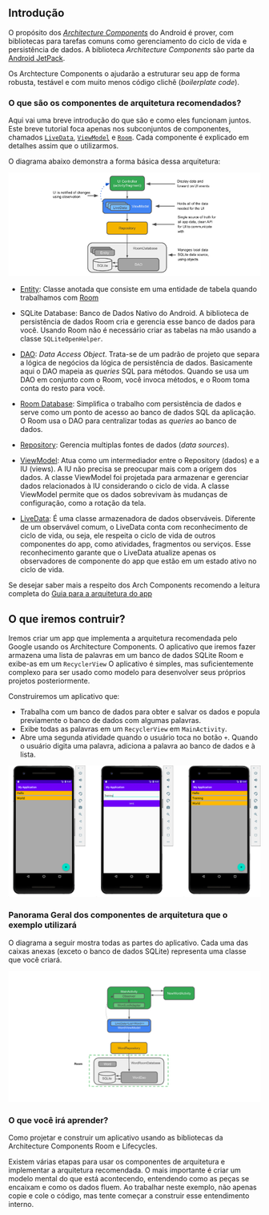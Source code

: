 ## Introdução 
O propósito dos [*Architecture Components*](https://developer.android.com/topic/libraries/architecture/) do Android é prover, com bibliotecas para tarefas comuns como gerenciamento do ciclo de vida e persistência de dados. A biblioteca *Architecture Components* são parte da [Android JetPack](https://developer.android.com/jetpack).

Os Archtecture Components o ajudarão a estruturar seu app de forma robusta, testável e com muito menos código clichê (*boilerplate code*).

### O que são os componentes de arquitetura recomendados?
Aqui vai uma breve introdução do que são e como eles funcionam juntos. Este breve tutorial foca apenas nos subconjuntos de componentes, chamados [`LiveData`](https://developer.android.com/topic/libraries/architecture/livedata), [`ViewModel`](https://developer.android.com/topic/libraries/architecture/viewmodel) e [`Room`](https://developer.android.com/topic/libraries/architecture/room). Cada componente é explicado em detalhes assim que o utilizarmos. 

O diagrama abaixo demonstra a forma básica dessa arquitetura:

![Forma Básica da Arquitetura](https://raw.githubusercontent.com/eduardowgmendes/android-studies/master/images/arch-components-basic.png)

* [Entity](https://developer.android.com/reference/androidx/room/Entity): Classe anotada que consiste em uma entidade de tabela quando trabalhamos com [Room](https://developer.android.com/topic/libraries/architecture/room)

* SQLite Database: Banco de Dados Nativo do Android. A biblioteca de persistência de dados Room cria e gerencia esse banco de dados para você. Usando Room não é necessário criar as tabelas na mão usando a classe `SQLiteOpenHelper`.

* [DAO](https://developer.android.com/reference/androidx/room/Dao.html): *Data Access Object*. Trata-se de um padrão de projeto que separa a lógica de negócios da lógica de persistência de dados. Basicamente aqui o DAO mapeia as *queries* SQL para métodos. Quando se usa um DAO em conjunto com o Room, você invoca métodos, e o Room toma conta do resto para você.

* [Room Database](https://developer.android.com/topic/libraries/architecture/room): Simplifica o trabalho com persistência de dados e serve como um ponto de acesso ao banco de dados SQL da aplicação. O Room usa o DAO para centralizar todas as *queries* ao banco de dados.

* [Repository](): Gerencia multiplas fontes de dados (*data sources*). 

* [ViewModel](https://developer.android.com/topic/libraries/architecture/viewmodel): Atua como um intermediador entre o Repository (dados) e a IU (views). A IU não precisa se preocupar mais com a origem dos dados. A classe ViewModel foi projetada para armazenar e gerenciar dados relacionados à IU considerando o ciclo de vida. A classe ViewModel permite que os dados sobrevivam às mudanças de configuração, como a rotação da tela.
 
* [LiveData](https://developer.android.com/topic/libraries/architecture/livedata): É uma classe armazenadora de dados observáveis. Diferente de um observável comum, o LiveData conta com reconhecimento de ciclo de vida, ou seja, ele respeita o ciclo de vida de outros componentes do app, como atividades, fragmentos ou serviços. Esse reconhecimento garante que o LiveData atualize apenas os observadores de componente do app que estão em um estado ativo no ciclo de vida.

Se desejar saber mais a respeito dos Arch Components recomendo a leitura completa do [Guia para a arquitetura do app](https://developer.android.com/jetpack/docs/guide)

## O que iremos contruir? 
Iremos criar um app que implementa a arquitetura recomendada pelo Google usando os Architecture Components. O aplicativo que iremos fazer armazena uma lista de palavras em um banco de dados SQLite Room e exibe-as em um `RecyclerView` O aplicativo é simples, mas suficientemente complexo para ser usado como modelo para desenvolver seus próprios projetos posteriormente.

Construiremos um aplicativo que: 

* Trabalha com um banco de dados para obter e salvar os dados e popula previamente o banco de dados com algumas palavras.
* Exibe todas as palavras em um `RecyclerView` em `MainActivity`.
* Abre uma segunda atividade quando o usuário toca no botão `+`. Quando o usuário digita uma palavra, adiciona a palavra ao banco de dados e à lista.

![Apresentação do App](https://raw.githubusercontent.com/eduardowgmendes/android-studies/master/images/what-we-build-app-demo.png)  

### Panorama Geral dos componentes de arquitetura que o exemplo utilizará 
O diagrama a seguir mostra todas as partes do aplicativo. Cada uma das caixas anexas (exceto o banco de dados SQLite) representa uma classe que você criará.

![Diagrama da estrutura do App](https://raw.githubusercontent.com/eduardowgmendes/android-studies/master/images/overview-diagram.png)

### O que você irá aprender? 
Como projetar e construir um aplicativo usando as bibliotecas da Architecture Components Room e Lifecycles.

Existem várias etapas para usar os componentes de arquitetura e implementar a arquitetura recomendada. O mais importante é criar um modelo mental do que está acontecendo, entendendo como as peças se encaixam e como os dados fluem. Ao trabalhar neste exemplo, não apenas copie e cole o código, mas tente começar a construir esse entendimento interno.


  
  

   
